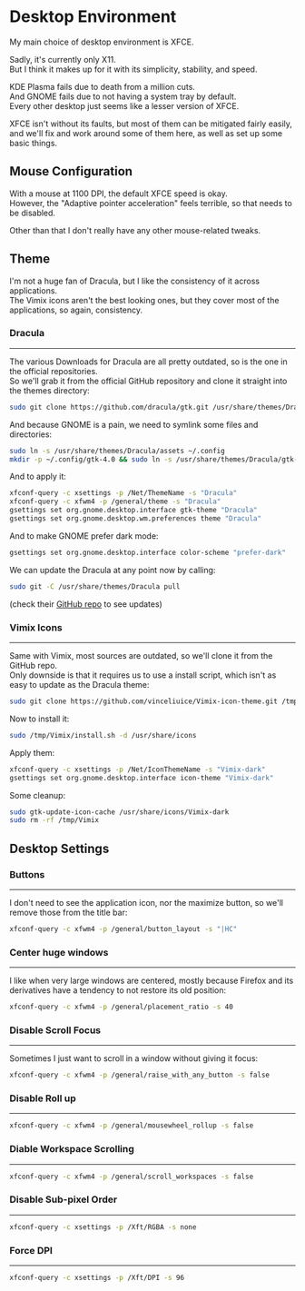 # Desktop Environment

My main choice of desktop environment is XFCE.

Sadly, it's currently only X11.\
But I think it makes up for it with its simplicity, stability, and speed.

KDE Plasma fails due to death from a million cuts.\
And GNOME fails due to not having a system tray by default.\
Every other desktop just seems like a lesser version of XFCE.

XFCE isn't without its faults, but most of them can be mitigated fairly easily, and we'll fix and work around some of them here, as well as set up some basic things.

## Mouse Configuration

With a mouse at 1100 DPI, the default XFCE speed is okay.\
However, the "Adaptive pointer acceleration" feels terrible, so that needs to be disabled.

Other than that I don't really have any other mouse-related tweaks.

## Theme

I'm not a huge fan of Dracula, but I like the consistency of it across applications.\
The Vimix icons aren't the best looking ones, but they cover most of the applications, so again, consistency.

### Dracula
---
The various Downloads for Dracula are all pretty outdated, so is the one in the official repositories.\
So we'll grab it from the official GitHub repository and clone it straight into the themes directory:
```bash
sudo git clone https://github.com/dracula/gtk.git /usr/share/themes/Dracula
```
And because GNOME is a pain, we need to symlink some files and directories:
```bash
sudo ln -s /usr/share/themes/Dracula/assets ~/.config
mkdir -p ~/.config/gtk-4.0 && sudo ln -s /usr/share/themes/Dracula/gtk-4.0/gtk*.css ~/.config/gtk-4.0/
```

And to apply it:
```bash
xfconf-query -c xsettings -p /Net/ThemeName -s "Dracula"
xfconf-query -c xfwm4 -p /general/theme -s "Dracula"
gsettings set org.gnome.desktop.interface gtk-theme "Dracula"
gsettings set org.gnome.desktop.wm.preferences theme "Dracula"
```

And to make GNOME prefer dark mode:
```bash
gsettings set org.gnome.desktop.interface color-scheme "prefer-dark"
```

We can update the Dracula at any point now by calling:
```bash
sudo git -C /usr/share/themes/Dracula pull
```
(check their [GitHub repo](https://github.com/dracula/gtk) to see updates)

### Vimix Icons
---
Same with Vimix, most sources are outdated, so we'll clone it from the GitHub repo.\
Only downside is that it requires us to use a install script, which isn't as easy to update as the Dracula theme:
```bash
sudo git clone https://github.com/vinceliuice/Vimix-icon-theme.git /tmp/Vimix
```

Now to install it:
```bash
sudo /tmp/Vimix/install.sh -d /usr/share/icons
```

Apply them:
```bash
xfconf-query -c xsettings -p /Net/IconThemeName -s "Vimix-dark"
gsettings set org.gnome.desktop.interface icon-theme "Vimix-dark"
```

Some cleanup:
```bash
sudo gtk-update-icon-cache /usr/share/icons/Vimix-dark
sudo rm -rf /tmp/Vimix
```

## Desktop Settings

### Buttons
---
I don't need to see the application icon, nor the maximize button, so we'll remove those from the title bar:
```bash
xfconf-query -c xfwm4 -p /general/button_layout -s "|HC"
```

### Center huge windows
---
I like when very large windows are centered, mostly because Firefox and its derivatives have a tendency to not restore its old position:
```bash
xfconf-query -c xfwm4 -p /general/placement_ratio -s 40
```

### Disable Scroll Focus
---
Sometimes I just want to scroll in a window without giving it focus:
```bash
xfconf-query -c xfwm4 -p /general/raise_with_any_button -s false
```

### Disable Roll up
---
```bash
xfconf-query -c xfwm4 -p /general/mousewheel_rollup -s false
```

### Diable Workspace Scrolling
---
```bash
xfconf-query -c xfwm4 -p /general/scroll_workspaces -s false
```

### Disable Sub-pixel Order
---
```bash
xfconf-query -c xsettings -p /Xft/RGBA -s none
```

### Force DPI
---
```bash
xfconf-query -c xsettings -p /Xft/DPI -s 96
```